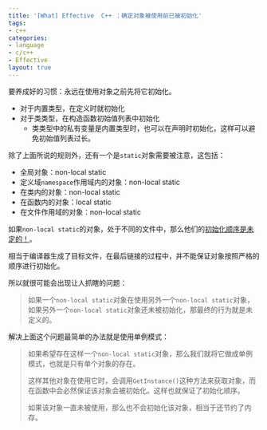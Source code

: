 ```yaml
---
title: '[What] Effective  C++ ：确定对象被使用前已被初始化'
tags: 
- c++
categories: 
- language
- c/c++
- Effective
layout: true
---
```

要养成好的习惯：永远在使用对象之前先将它初始化。
- 对于内置类型，在定义时就初始化
- 对于类类型，在构造函数初始值列表中初始化
  + 类类型中的私有变量是内置类型时，也可以在声明时初始化，这样可以避免初始值列表过长。

<!--more-->
除了上面所说的规则外，还有一个是`static`对象需要被注意，这包括：
- 全局对象：non-local static
- 定义域`namespace`作用域内的对象：non-local static
- 在类内的对象：non-local static
- 在函数内的对象：local static
- 在文件作用域的对象：non-local static

如果`non-local static`的对象，处于不同的文件中，那么他们的[初始化顺序是未定的！](https://en.cppreference.com/w/cpp/language/initialization)。

相当于编译器生成了目标文件，在最后链接的过程中，并不能保证对象按照严格的顺序进行初始化。

所以就很可能会出现让人抓瞎的问题：

>  如果一个`non-local static`对象在使用另外一个`non-local static`对象，如果另外一个`non-local static`对象还未被初始化，那最终的行为就是未定义的。

解决上面这个问题最简单的办法就是使用单例模式：

> 如果希望存在这样一个`non-local static`对象，那么我们就将它做成单例模式，也就是只有单个对象的存在。
>
> 这样其他对象在使用它时，会调用`GetInstance()`这种方法来获取对象，而在函数中会必然保证该对象会被初始化。这样也就保证了初始化顺序。
>
> 如果该对象一直未被使用，那么也不会初始化该对象，相当于还节约了内存。

